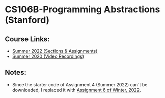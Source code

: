 # CS106B-Programming Abstractions (Stanford)

## Course Links:

- [Summer 2022 (Sections & Assignments)](https://web.stanford.edu/class/archive/cs/cs106b/cs106b.1228/)
- [Summer 2020 (Video Recordings)](https://web.stanford.edu/class/archive/cs/cs106b/cs106b.1208/)

## Notes:

- Since the starter code of Assignment 4 (Summer 2022) can't be downloaded, I replaced it with [Assignment 6 of Winter, 2022](https://web.stanford.edu/class/archive/cs/cs106b/cs106b.1224/assignments/a6/#submission-instructions).
